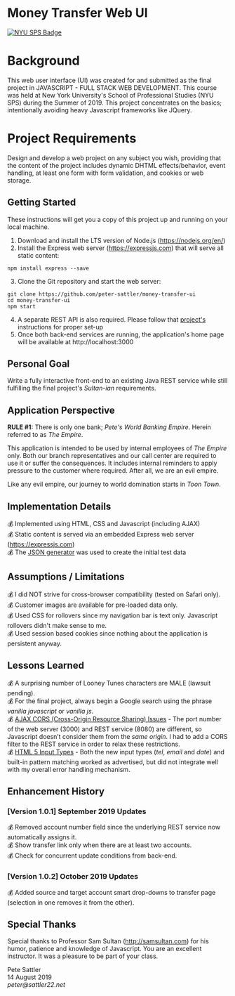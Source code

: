 # Money Transfer Web UI
[![NYU SPS Badge](http://basno.com/5mt19i5p.png)](http://basno.com/5mt19i5p)

# Background

This web user interface (UI) was created for and submitted as the final project in JAVASCRIPT - FULL STACK WEB DEVELOPMENT. This course was held at New York University's School of Professional Studies (NYU SPS) during the Summer of 2019. This project concentrates on the basics; intentionally avoiding heavy Javascript frameworks like JQuery.

# Project Requirements

Design and develop a web project on any subject you wish, providing that the content of the project includes dynamic DHTML effects/behavior, event handling, at least one form with form validation, and cookies or web storage. 

## Getting Started

These instructions will get you a copy of this project up and running on your local machine. 

1. Download and install the LTS version of Node.js (https://nodejs.org/en/)
2. Install the Express web server (https://expressjs.com) that will serve all static content: 
```text
npm install express --save
```
3. Clone the Git repository and start the web server:
```text
git clone https://github.com/peter-sattler/money-transfer-ui
cd money-transfer-ui
npm start
```
4. A separate REST API is also required.  Please follow that [project's](https://github.com/peter-sattler/money-transfer-api/blob/master/README.md) instructions for proper set-up
5. Once both back-end services are running, the application's home page will be available at http://localhost:3000 

## Personal Goal 

Write a fully interactive front-end to an existing Java REST service while still fulfilling the final project's _Sultan-ian_ requirements.

## Application Perspective

**RULE #1:** There is only one bank; _Pete's World Banking Empire_. Herein referred to as _The Empire_.

This application is intended to be used by internal employees of *The Empire* only. Both our branch representatives and our call center are required to use it or suffer the consequences. It includes internal reminders to apply pressure to the customer where required. After all, we are an evil empire.

Like any evil empire, our journey to world domination starts in _Toon Town_.

## Implementation Details

:moneybag: Implemented using HTML, CSS and Javascript (including AJAX)  
:moneybag: Static content is served via an embedded Express web server (https://expressjs.com)  
:moneybag: The [JSON generator](https://next.json-generator.com) was used to create the initial test data  

## Assumptions / Limitations 

:moneybag: I did NOT strive for cross-browser compatibility (tested on Safari only).  
:moneybag: Customer images are available for pre-loaded data only.  
:moneybag: Used CSS for rollovers since my navigation bar is text only. Javascript rollovers didn't make sense to me.  
:moneybag: Used session based cookies since nothing about the application is persistent anyway.  
    
## Lessons Learned

:moneybag: A surprising number of Looney Tunes characters are MALE (lawsuit pending).    
:moneybag: For the final project, always begin a Google search using the phrase _vanilla javascript_ or _vanilla js_.  
:moneybag: <ins>AJAX CORS (Cross-Origin Resource Sharing) Issues</ins> - The port number of the web server (3000) and REST service (8080) are different, so Javascript doesn’t consider them from the _same origin_. I had to add a CORS filter to the REST service in order to relax these restrictions.  
:moneybag: <ins>HTML 5 Input Types</ins> - Both the new input types (*tel*, *email* and *date*) and built-in pattern matching worked as advertised, but did not integrate well with my overall error handling mechanism.  

## Enhancement History

### [Version 1.0.1] September 2019 Updates
:moneybag: Removed account number field since the underlying REST service now automatically assigns it.  
:moneybag: Show transfer link only when there are at least two accounts.  
:moneybag: Check for concurrent update conditions from back-end.  

### [Version 1.0.2] October 2019 Updates
:moneybag: Added source and target account smart drop-downs to transfer page (selection in one removes it from the other).  

## Special Thanks

Special thanks to Professor Sam Sultan (http://samsultan.com) for his humor, patience and knowledge of Javascript. You are an excellent instructor. It was a pleasure to be part of your class.

Pete Sattler  
14 August 2019  
_peter@sattler22.net_  
